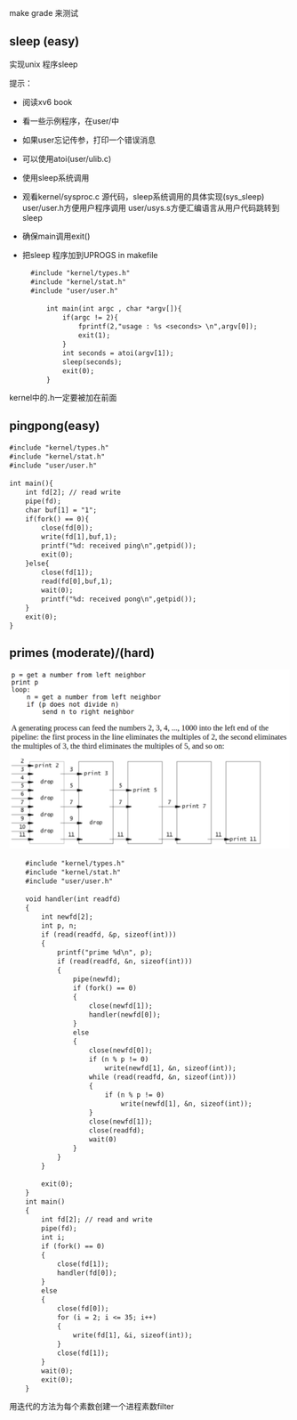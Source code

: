 make grade 来测试
## sleep (easy)
实现unix 程序sleep

提示：
- 阅读xv6 book
- 看一些示例程序，在user/中
- 如果user忘记传参，打印一个错误消息
- 可以使用atoi(user/ulib.c)
- 使用sleep系统调用
- 观看kernel/sysproc.c 源代码，sleep系统调用的具体实现(sys_sleep)
  user/user.h方便用户程序调用
  user/usys.s方便汇编语言从用户代码跳转到sleep
- 确保main调用exit()
- 把sleep 程序加到UPROGS in makefile
  
        #include "kernel/types.h"
        #include "kernel/stat.h"
        #include "user/user.h"

            int main(int argc , char *argv[]){
                if(argc != 2){
                    fprintf(2,"usage : %s <seconds> \n",argv[0]);
                    exit(1);
                }
                int seconds = atoi(argv[1]);
                sleep(seconds);
                exit(0);
            }

kernel中的.h一定要被加在前面

## pingpong(easy)
    #include "kernel/types.h"
    #include "kernel/stat.h"
    #include "user/user.h"

    int main(){
        int fd[2]; // read write
        pipe(fd);
        char buf[1] = "1";
        if(fork() == 0){
            close(fd[0]);
            write(fd[1],buf,1);
            printf("%d: received ping\n",getpid());
            exit(0);
        }else{
            close(fd[1]);
            read(fd[0],buf,1);
            wait(0);
            printf("%d: received pong\n",getpid());
        }
        exit(0);
    }

## primes (moderate)/(hard)
![](2021-10-07-21-50-37.png)

        #include "kernel/types.h"
        #include "kernel/stat.h"
        #include "user/user.h"

        void handler(int readfd)
        {
            int newfd[2];
            int p, n;
            if (read(readfd, &p, sizeof(int)))
            {
                printf("prime %d\n", p);
                if (read(readfd, &n, sizeof(int)))
                {
                    pipe(newfd);
                    if (fork() == 0)
                    {
                        close(newfd[1]);
                        handler(newfd[0]);
                    }
                    else
                    {
                        close(newfd[0]);
                        if (n % p != 0)
                            write(newfd[1], &n, sizeof(int));
                        while (read(readfd, &n, sizeof(int)))
                        {
                            if (n % p != 0)
                                write(newfd[1], &n, sizeof(int));
                        }
                        close(newfd[1]);
                        close(readfd);
                        wait(0)
                    }
                }
            }

            exit(0);
        }
        int main()
        {
            int fd[2]; // read and write
            pipe(fd);
            int i;
            if (fork() == 0)
            {
                close(fd[1]);
                handler(fd[0]);
            }
            else
            {
                close(fd[0]);
                for (i = 2; i <= 35; i++)
                {
                    write(fd[1], &i, sizeof(int));
                }
                close(fd[1]);
            }
            wait(0);
            exit(0);
        }
用迭代的方法为每个素数创建一个进程素数filter
